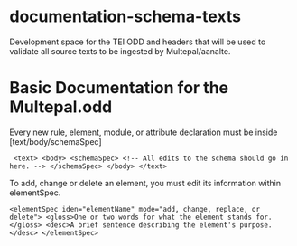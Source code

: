 # documentation-schema-texts
Development space for the TEI ODD and headers that will be used to validate all source texts to be ingested by Multepal/aanalte.

# Basic Documentation for the Multepal.odd

Every new rule, element, module, or attribute declaration must be inside [text/body/schemaSpec]

` 
<text>
    <body>
        <schemaSpec>
            <!-- All edits to the schema should go in here. -->
        </schemaSpec>
    </body>
</text>
`

To add, change or delete an element, you must edit its information within elementSpec. 

`
<elementSpec iden="elementName" mode="add, change, replace, or delete">
<gloss>One or two words for what the element stands for.</gloss>
<desc>A brief sentence describing the element's purpose.</desc>
</elementSpec>
`
